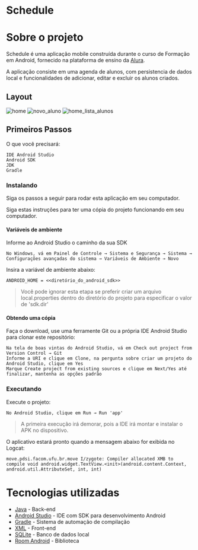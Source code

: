 # Schedule


# Sobre o projeto

Schedule é uma aplicação mobile construída durante o curso de Formação em Android, fornecido na plataforma de ensino da [Alura](https://www.alura.com.br/ "Site da Alura").  

A aplicação consiste em uma agenda de alunos, com persistencia de dados local e funcionalidades de adicionar, editar e excluir os alunos criados.

## Layout 
![home](https://user-images.githubusercontent.com/62966972/168698647-335d3d16-ef4b-4975-8049-1e92a1c55128.png)
![novo_aluno](https://user-images.githubusercontent.com/62966972/168699118-da32136b-1d29-49ee-9d02-7cbddb788e09.png)
![home_lista_alunos](https://user-images.githubusercontent.com/62966972/168699134-75b15f73-bcf8-4034-97db-988274238bab.png)

## Primeiros Passos

O que você precisará:

```
IDE Android Studio
Android SDK
JDK
Gradle
```

### Instalando

Siga os passos a seguir para rodar esta aplicação em seu computador.

Siga estas instruções para ter uma cópia do projeto funcionando em seu computador.

#### Variáveis de ambiente

Informe ao Android Studio o caminho da sua SDK

```
No Windows, vá em Painel de Controle → Sistema e Segurança → Sistema → Configurações avançadas do sistema → Variáveis de Ambiente → Novo
```

Insira a variável de ambiente abaixo:

```
ANDROID_HOME = <<diretório_do_android_sdk>>
```

> Você pode ignorar esta etapa se preferir criar um arquivo local.properties dentro do diretório do projeto para especificar o valor de 'sdk.dir'

#### Obtendo uma cópia

Faça o download, use uma ferramente Git ou a própria IDE Android Studio para clonar este repositório:

```
Na tela de boas vintas do Android Studio, vá em Check out project from Version Control → Git
Informe a URI e clique em Clone, na pergunta sobre criar um projeto do Android Studio, clique em Yes
Marque Create project from existing sources e clique em Next/Yes até finalizar, mantenha as opções padrão
```

### Executando

Execute o projeto:

```
No Android Studio, clique em Run → Run 'app'
```

> A primeira execução irá demorar, pois a IDE irá montar e instalar o APK no dispositivo.

O aplicativo estará pronto quando a mensagem abaixo for exibida no Logcat:

```
move.pdsi.facom.ufu.br.move I/zygote: Compiler allocated XMB to compile void android.widget.TextView.<init>(android.content.Context, android.util.AttributeSet, int, int)
```

# Tecnologias utilizadas
* [Java](http://www.java.com) - Back-end
* [Android Studio](https://developer.android.com/studio) - IDE com SDK para desenvolvimento Android
* [Gradle](https://gradle.org/) - Sistema de automação de compilação
* [XML](https://fontawesome.com/) - Front-end
* [SQLite](https://developer.android.com/reference/android/database/sqlite/SQLiteDatabase) - Banco de dados local
* [Room Android](https://developer.android.com/jetpack/androidx/releases/room) - Biblioteca 
 
